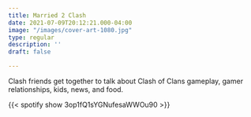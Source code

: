 ```yaml
---
title: Married 2 Clash
date: 2021-07-09T20:12:21.000-04:00
image: "/images/cover-art-1080.jpg"
type: regular
description: ''
draft: false

---
```

Clash friends get together to talk about Clash of Clans gameplay, gamer relationships, kids, news, and food.

{{< spotify show 3op1fQ1sYGNufesaWWOu90 >}}
